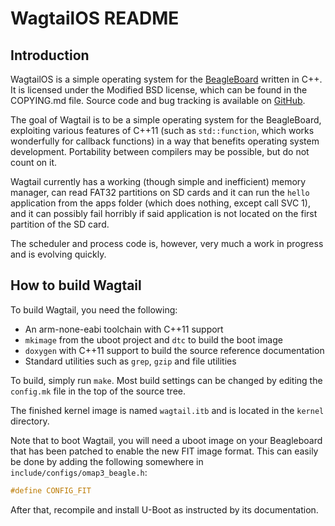 WagtailOS README
================

Introduction
------------

WagtailOS is a simple operating system for the [BeagleBoard](http://www.beagleboard.org) written in C++. It is licensed under the Modified BSD license, which can be found in the COPYING.md file. Source code and bug tracking is available on [GitHub](http://github.com/skordal/wagtail).

The goal of Wagtail is to be a simple operating system for the BeagleBoard, exploiting various features of C++11 (such as `std::function`, which works wonderfully for callback functions) in a way that benefits operating system development. Portability between compilers may be possible, but do not count on it.

Wagtail currently has a working (though simple and inefficient) memory manager, can read FAT32 partitions on SD cards and it can run the `hello` application from the apps folder (which does nothing, except call SVC 1), and it can possibly fail horribly if said application is not located on the first partition of the SD card.

The scheduler and process code is, however, very much a work in progress and is evolving quickly.

How to build Wagtail
--------------------

To build Wagtail, you need the following:
* An arm-none-eabi toolchain with C++11 support
* `mkimage` from the uboot project and `dtc` to build the boot image
* `doxygen` with C++11 support to build the source reference documentation
* Standard utilities such as `grep`, `gzip` and file utilities

To build, simply run `make`. Most build settings can be changed by editing the `config.mk` file in the top of the source tree.

The finished kernel image is named `wagtail.itb` and is located in the `kernel` directory.

Note that to boot Wagtail, you will need a uboot image on your Beagleboard that has been patched to enable the new FIT image format. This can easily be done by adding the following somewhere in `include/configs/omap3_beagle.h`:

```C
#define CONFIG_FIT
```

After that, recompile and install U-Boot as instructed by its documentation.

